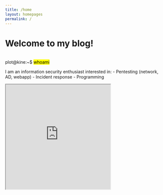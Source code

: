 ```yaml
---
title: /home
layout: homepages
permalink: /
---
```


<h1>Welcome to my blog!</h1>

<p><br>plot@kine:~$ <mark>whoami</mark></p>

<p>I am an information security enthusiast interested in:
- Pentesting (network, AD, webapp)
- Incident response
- Programming</p>

<p><iframe src="https://editor.p5js.org/Plotkine/present/kmFef9ExW" width="340px" height="340px" frameBorder="1" title="gameOfLife"></iframe></p>
